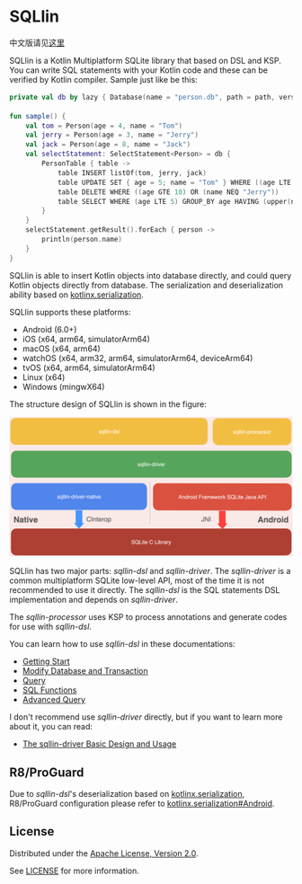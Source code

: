 # SQLlin

中文版请见[这里](README_CN.md)

SQLlin is a Kotlin Multiplatform SQLite library that based on DSL and KSP. You can write SQL statements with your Kotlin code and these can 
be verified by Kotlin compiler. Sample just like be this:

```kotlin
private val db by lazy { Database(name = "person.db", path = path, version = 1) }

fun sample() {
    val tom = Person(age = 4, name = "Tom")
    val jerry = Person(age = 3, name = "Jerry")
    val jack = Person(age = 8, name = "Jack")
    val selectStatement: SelectStatement<Person> = db {
        PersonTable { table ->
            table INSERT listOf(tom, jerry, jack)
            table UPDATE SET { age = 5; name = "Tom" } WHERE ((age LTE 5) AND (name NEQ "Tom"))
            table DELETE WHERE ((age GTE 10) OR (name NEQ "Jerry"))
            table SELECT WHERE (age LTE 5) GROUP_BY age HAVING (upper(name) EQ "TOM") ORDER_BY (age to DESC) LIMIT 2 OFFSET 1
        }
    }
    selectStatement.getResult().forEach { person ->
        println(person.name)
    }
}
```
SQLlin is able to insert Kotlin objects into database directly, and could query Kotlin objects directly from database. The serialization
and deserialization ability based on [kotlinx.serialization](https://github.com/Kotlin/kotlinx.serialization).

SQLlin supports these platforms:

- Android (6.0+)
- iOS (x64, arm64, simulatorArm64)
- macOS (x64, arm64)
- watchOS (x64, arm32, arm64, simulatorArm64, deviceArm64)
- tvOS (x64, arm64, simulatorArm64)
- Linux (x64)
- Windows (mingwX64)

The structure design of SQLlin is shown in the figure:

![sqllin-structure](sqllin-structure.png)

SQLlin has two major parts: _sqllin-dsl_ and _sqllin-driver_. The _sqllin-driver_ is a common multiplatform SQLite low-level
API, most of the time it is not recommended to use it directly. The _sqllin-dsl_ is the SQL statements DSL implementation and depends on _sqllin-driver_. 

The _sqllin-processor_ uses KSP to process annotations and generate codes for use with _sqllin-dsl_.

You can learn how to use _sqllin-dsl_ in these documentations:

- [Getting Start](./sqllin-dsl/doc/getting-start.md)
- [Modify Database and Transaction](./sqllin-dsl/doc/modify-database-and-transaction.md)
- [Query](./sqllin-dsl/doc/query.md)
- [SQL Functions](./sqllin-dsl/doc/sql-functions.md)
- [Advanced Query](./sqllin-dsl/doc/advanced-query.md)

I don't recommend use _sqllin-driver_ directly, but if you want to learn more about it, you can read:

- [The sqllin-driver Basic Design and Usage](./sqllin-driver/README.md)

## R8/ProGuard

Due to _sqllin-dsl_'s deserialization based on [kotlinx.serialization](https://github.com/Kotlin/kotlinx.serialization), R8/ProGuard configuration please refer to
[kotlinx.serialization#Android](https://github.com/Kotlin/kotlinx.serialization#Android).

## License

Distributed under the [Apache License, Version 2.0](https://www.apache.org/licenses/LICENSE-2.0).

See [LICENSE](LICENSE.txt) for more information.